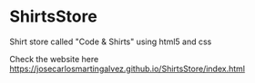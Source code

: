 # ShirtsStore
Shirt store called "Code &amp; Shirts" using html5 and css

Check the website here https://josecarlosmartingalvez.github.io/ShirtsStore/index.html
